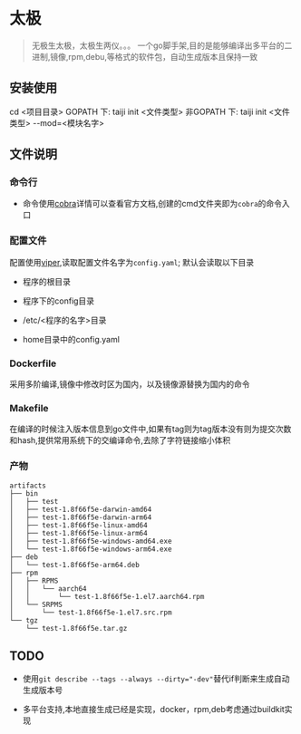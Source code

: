 # 太极

> 无极生太极，太极生两仪。。。
> 一个go脚手架,目的是能够编译出多平台的二进制,镜像,rpm,debu,等格式的软件包，自动生成版本且保持一致

## 安装使用

cd <项目目录>
GOPATH 下:
taiji init <文件类型>
非GOPATH 下:
taiji init <文件类型> --mod=<模块名字>

## 文件说明

### 命令行

* 命令使用[cobra](https://github.com/spf13/cobra)详情可以查看官方文档,创建的cmd文件夹即为`cobra`的命令入口

### 配置文件

配置使用[viper](https://github.com/spf13/viper),读取配置文件名字为`config.yaml`;
默认会读取以下目录

* 程序的根目录

* 程序下的config目录

* /etc/<程序的名字>目录

* home目录中的config.yaml

### Dockerfile

采用多阶编译,镜像中修改时区为国内，以及镜像源替换为国内的命令

### Makefile

在编译的时候注入版本信息到go文件中,如果有tag则为tag版本没有则为提交次数和hash,提供常用系统下的交编译命令,去除了字符链接缩小体积

### 产物

```text
artifacts
├── bin
│   ├── test
│   ├── test-1.8f66f5e-darwin-amd64
│   ├── test-1.8f66f5e-darwin-arm64
│   ├── test-1.8f66f5e-linux-amd64
│   ├── test-1.8f66f5e-linux-arm64
│   ├── test-1.8f66f5e-windows-amd64.exe
│   └── test-1.8f66f5e-windows-arm64.exe
├── deb
│   └── test-1.8f66f5e-arm64.deb
├── rpm
│   ├── RPMS
│   │   └── aarch64
│   │       └── test-1.8f66f5e-1.el7.aarch64.rpm
│   └── SRPMS
│       └── test-1.8f66f5e-1.el7.src.rpm
└── tgz
    └── test-1.8f66f5e.tar.gz
```

## TODO

* 使用`git describe --tags --always --dirty="-dev"`替代if判断来生成自动生成版本号

* 多平台支持,本地直接生成已经是实现，docker，rpm,deb考虑通过buildkit实现
